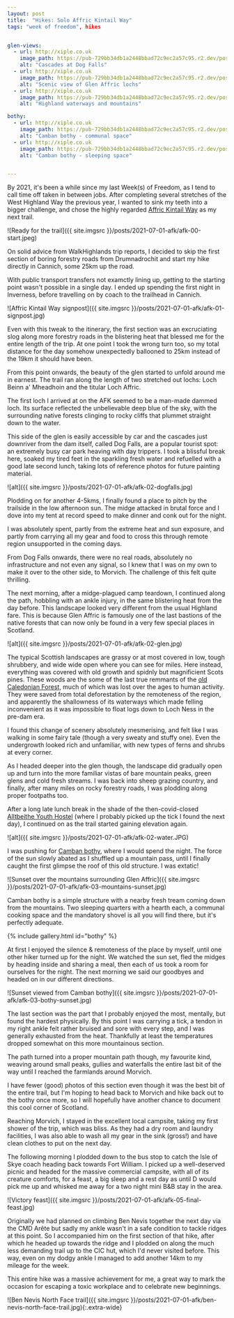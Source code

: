 ```yaml
---
layout: post
title:  "Hikes: Solo Affric Kintail Way"
tags: "week of freedom", hikes


glen-views:
  - url: http://xiple.co.uk
    image_path: https://pub-729bb34db1a2448bbad72c9ec2a57c95.r2.dev/posts/2021-07-01-afk/afk-02-dogfalls.jpg
    alt: "Cascades at Dog Falls"
  - url: http://xiple.co.uk
    image_path: https://pub-729bb34db1a2448bbad72c9ec2a57c95.r2.dev/posts/2021-07-01-afk/afk-02-glen.jpg
    alt: "Scenic view of Glen Affric lochs"
  - url: http://xiple.co.uk
    image_path: https://pub-729bb34db1a2448bbad72c9ec2a57c95.r2.dev/posts/2021-07-01-afk/afk-02-water.JPG
    alt: "Highland waterways and mountains"

bothy:
  - url: http://xiple.co.uk
    image_path: https://pub-729bb34db1a2448bbad72c9ec2a57c95.r2.dev/posts/2021-07-01-afk/afk-04-bothy-cooking.jpg
    alt: "Camban bothy - communal space"
  - url: http://xiple.co.uk
    image_path: https://pub-729bb34db1a2448bbad72c9ec2a57c95.r2.dev/posts/2021-07-01-afk/afk-04-bothy-sleeping.jpg
    alt: "Camban bothy - sleeping space"


---
```



By 2021, it's been a while since my last Week(s) of Freedom, as I tend to call time off taken in between jobs. After completing several stretches of the West Highland Way the previous year, I wanted to sink my teeth into a bigger challenge, and chose the highly regarded [Affric Kintail Way](https://www.walkhighlands.co.uk/lochness/affric-kintail-way.shtml) as my next trail.

![Ready for the trail]({{ site.imgsrc }}/posts/2021-07-01-afk/afk-00-start.jpeg)

On solid advice from WalkHighlands trip reports, I decided to skip the first section of boring forestry roads from Drumnadrochit and start my hike directly in Cannich, some 25km up the road.

With  public transport transfers not examctly lining up, getting to the starting point wasn't possible in a single day. I ended up spending the first night in Inverness, before travelling on by coach to the trailhead in Cannich.

![Affric Kintail Way signpost]({{ site.imgsrc }}/posts/2021-07-01-afk/afk-01-signpost.jpg)

Even with this tweak to the itinerary, the first section was an excruciating slog along more forestry roads in the blistering heat that blessed me for the entire length of the trip. At one point I took the wrong turn too, so my total distance for the day somehow unexpectedly ballooned to 25km instead of the 19km it should have been.

From this point onwards, the beauty of the glen started to unfold around me in earnest. The trail ran along the length of two stretched out lochs: Loch Beinn a' Mheadhoin and the titular Loch Affric. 

The first loch  I arrived at on the AFK seemed to be a man-made dammed loch. Its surface reflected the unbelievable deep blue of the sky, with the surrounding native forests clinging to rocky cliffs that plummet straight down to the water.

This side of the glen is easily accessible by car and the cascades just downriver from the dam itself, called Dog Falls, are a popular tourist spot: an extremely busy car park heaving with day trippers. I took a blissful break here, soaked my tired feet in the sparkling fresh water and refuelled with a good late second lunch, taking lots of reference photos for future painting material. 

![alt]({{ site.imgsrc }}/posts/2021-07-01-afk/afk-02-dogfalls.jpg)

Plodding on for another 4-5kms, I finally found a place to pitch by the trailside in the low afternoon sun. The midge attacked in brutal force and I dove into my tent at record speed to make dinner and conk out for the night. 

I was absolutely spent, partly from the extreme heat and sun exposure, and partly from carrying all my gear and food to cross this through remote region unsupported in the coming days.

From Dog Falls onwards, there were no real roads, absolutely no infrastructure and not even any signal, so I knew that I was on my own to make it over to the other side, to Morvich. The challenge of this felt quite thrilling.

The next morning, after a midge-plagued camp teardown, I continued along the path, hobbling with an ankle injury, in the same blistering heat from the day before. This landscape looked very different from the usual Highland fare. This is because Glen Affric is famously one of the last bastions of the native forests that can now only be found in a very few special places in Scotland.

![alt]({{ site.imgsrc }}/posts/2021-07-01-afk/afk-02-glen.jpg)

The typical Scottish landscapes are grassy or at most covered in low, tough shrubbery, and wide wide open where you can see for miles. Here instead, everything was covered with old growth and spidnly but magnificient Scots pines. These woods are the some of the last true remmants of the [old Caledonian Forest](https://treesforlife.org.uk/into-the-forest/habitats-and-ecology/human-impacts/deforestation/), much of which was lost over the ages to human activity. They were saved from total deforestation by the remoteness of the region, and apparently the shallowness of its waterways which made felling inconvenient as it was impossible to float logs down to Loch Ness in the pre-dam era.

I found this change of scenery absolutely mesmerising, and felt like I was walking in some fairy tale (though a very sweaty and stuffy one). Even the undergrowth looked rich and unfamiliar, with new types of ferns and shrubs at every corner.

As I headed deeper into the glen though, the landscape did gradually open up and turn into the more familiar vistas of bare mountain peaks, green glens and cold fresh streams. I was back into sheep grazing country, and finally, after many miles on rocky forestry roads, I was plodding along proper footpaths too. 

After a long late lunch break in the shade of the then-covid-closed [Alltbeithe Youth Hostel](https://www.hostellingscotland.org.uk/hostels/glen-affric) (where I probably picked up the tick I found the next day), I continued on as the trail started gaining elevation again.

![alt]({{ site.imgsrc }}/posts/2021-07-01-afk/afk-02-water.JPG)

I was pushing for [Camban bothy](https://www.mountainbothies.org.uk/bothies/north-west-highlands-islands/camban/), where I would spend the night. The force of the sun slowly abated as I shuffled up a mountain pass, until I finally caught the first glimpse the roof of this old structure. I was extatic!

![Sunset over the mountains surrounding Glen Affric]({{ site.imgsrc }}/posts/2021-07-01-afk/afk-03-mountains-sunset.jpg)

Camban bothy is a simple structure with a nearby fresh tream coming down from the mountains. Two sleeping quarters with a hearth each, a communal cooking space and the mandatory shovel is all you will find there, but it's perfectly adequate.

{% include gallery.html id="bothy" %}

At first I enjoyed the silence & remoteness of the place by myself, until one other hiker turned up for the night. We watched the sun set, fled the midges by heading inside and sharing a meal, then each of us took a room for ourselves for the night. The next morning we said our goodbyes and headed on in our different directions.

![Sunset viewed from Camban bothy]({{ site.imgsrc }}/posts/2021-07-01-afk/afk-03-bothy-sunset.jpg)

The last section was the part that I probably enjoyed the most, mentally, but found the hardest physically. By this point I was carrying a tick, a tendon in my right ankle felt rather bruised and sore with every step, and I was generally exhausted from the heat. Thankfully at least the temperatures dropped somewhat on this more mountainous section. 

The path turned into a proper mountain path though, my favourite kind, weaving around small peaks, gullies and waterfalls the entire last bit of the way until I reached the farmlands around Morvich.

I have fewer (good) photos of this section even though it was the best bit of the entire trail, but I'm hoping to head back to Morvich and hike back out to the bothy once more, so I will hopefully have another chance to document this cool corner of Scotland.

Reaching Morvich, I stayed in the excellent local campsite, taking my first shower of the trip, which was bliss. As they had a dry room and laundry facilities, I was also able to wash all my gear in the sink (gross!) and have clean clothes to put on the next day.

The following morning I plodded down to the bus stop to catch the Isle of Skye coach heading back towards Fort William. I picked up a well-deserved picnic and headed for the massive commercial campsite, with all of its creature comforts, for a feast, a big sleep and a rest day as until D would pick me up and whisked me away for a two night mini B&B stay in the area.

![Victory feast]({{ site.imgsrc }}/posts/2021-07-01-afk/afk-05-final-feast.jpg)

Originally we had planned on climbing Ben Nevis together the next day via the CMD Arête but sadly my ankle wasn't in a safe condition to tackle ridges at this point. So I accompanied him on the first section of that hike, after which he headed up towards the ridge and I plodded on along the much less demanding trail up to the CIC hut, which I'd never visited before. This way, even on my dodgy ankle I managed to add another 14km to my mileage for the week.

This entire hike was a massive achievement for me, a great way to mark the occasion for escaping a toxic workplace and to celebrate new beginnings.

![Ben Nevis North Face trail]({{ site.imgsrc }}/posts/2021-07-01-afk/ben-nevis-north-face-trail.jpg){:.extra-wide}


